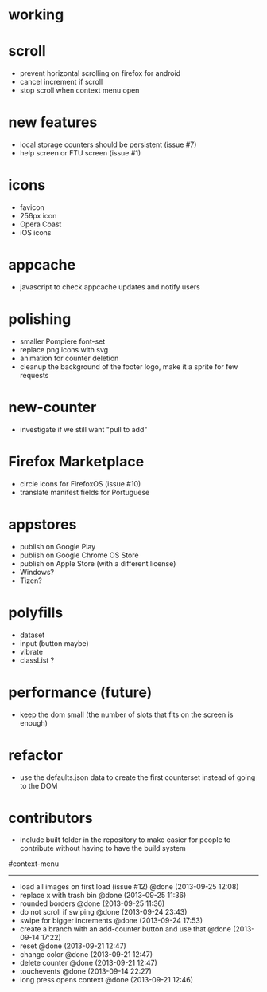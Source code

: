 # working

# scroll
- prevent horizontal scrolling on firefox for android
- cancel increment if scroll
- stop scroll when context menu open

# new features
- local storage counters should be persistent (issue #7)
- help screen or FTU screen (issue #1)

# icons
- favicon
- 256px icon
- Opera Coast
- iOS icons

# appcache
- javascript to check appcache updates and notify users

# polishing
- smaller Pompiere font-set
- replace png icons with svg
- animation for counter deletion
- cleanup the background of the footer logo, make it a sprite for few requests

# new-counter
- investigate if we still want "pull to add"

# Firefox Marketplace
- circle icons for FirefoxOS (issue #10)
- translate manifest fields for Portuguese

# appstores
- publish on Google Play
- publish on Google Chrome OS Store
- publish on Apple Store (with a different license)
- Windows?
- Tizen?

# polyfills
- dataset
- input (button maybe)
- vibrate
- classList ?

# performance (future)
- keep the dom small (the number of slots that fits on the screen is enough)

# refactor
- use the defaults.json data to create the first counterset instead of going to the DOM

# contributors
- include built folder in the repository to make easier for people to
    contribute without having to have the build system

#context-menu

-----
+ load all images on first load (issue #12) @done (2013-09-25 12:08)
+ replace x with trash bin @done (2013-09-25 11:36)
+ rounded borders @done (2013-09-25 11:36)
+ do not scroll if swiping @done (2013-09-24 23:43)
+ swipe for bigger increments @done (2013-09-24 17:53)
+ create a branch with an add-counter button and use that @done (2013-09-14 17:22)
+ reset @done (2013-09-21 12:47)
+ change color @done (2013-09-21 12:47)
+ delete counter @done (2013-09-21 12:47)
+ touchevents @done (2013-09-14 22:27)
+ long press opens context @done (2013-09-21 12:46)
